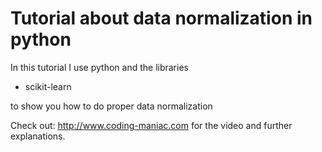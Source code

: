 Tutorial about data normalization in python
===========================================

In this tutorial I use python and the libraries
* scikit-learn

to show you how to do proper data normalization

Check out: http://www.coding-maniac.com for the video and further explanations.
